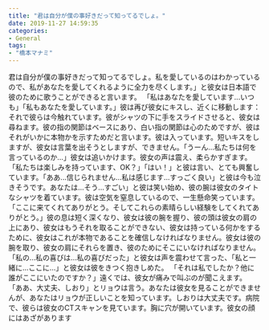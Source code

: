 ```yaml
---
title: "君は自分が僕の事好きだって知ってるでしょ。"
date: 2019-11-27 14:59:35
categories:
- General
tags:
- "橋本マナミ"
---
```


君は自分が僕の事好きだって知ってるでしょ。私を愛しているのはわかっているので、私があなたを愛してくれるように全力を尽くします。」と彼女は日本語で彼のために歌うことができると言います。 「私はあなたを愛しています...いつも」「私もあなたを愛しています。」彼は再び彼女にキスし、近くに移動します：それで彼らは今触れています。彼がシャツの下に手をスライドさせると、彼女は尋ねます。彼の指の関節はベースにあり、白い指の関節は心のためですが、彼はそれがいかに本物かを示すためだと言います。彼は入っています。短いキスをしますが、彼女は言葉を出そうとしますが、できません。「うーん…私たちは何を言っているのか…」彼女は追いかけます。彼女の声は震え、柔らかすぎます。 「私たちは楽しみを持っています、OK？」「はい！」と彼は言い、とても興奮しています。「ああ...信じられません...私は感じます...すっごく良い」と彼は今も泣きそうです。あなたは…そう…すごい」と彼は笑い始め、彼の腕は彼女のタイトなシャツを着ています。彼は空気を窒息しているので、一生懸命笑っています。 「ここに来てくれてありがとう。そしてこれらの素晴らしい経験をしてくれてありがとう。」彼の息は短く深くなり、彼女は彼の腕を握り、彼の頭は彼女の肩の上にあり、彼女はもうそれを取ることができない、彼女は持っている何かをするために、彼女はこれが本物であることを確信しなければなりません。彼女は彼の腕を取り、彼女の肩にそれらを置き、彼のためにそこにいなければなりません。 「私の…私の喜びは...私の喜びだった」と彼女は声を震わせて言った、「私と一緒に…ここに…」と彼女は彼をきつく抱きしめた。 「それは私でしたか？他に誰がここにいたのですか？」遠くでは、彼女が痛みで叫ぶのが聞こえます。 「ああ、大丈夫、しおり」とリョウは言う。あなたは彼女を見ることができませんが、あなたはリョウが正しいことを知っています。しおりは大丈夫です。病院で、彼らは彼女のCTスキャンを見ています。胸に穴が開いています。彼女の顔にはあざがあります
